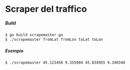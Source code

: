 # Scraper del traffico

##### Build

```bash
$ go build scrapemaster.go
$ ./scrapemaster fromLat fromLon toLat toLon
```
##### Esempio
```bash
$ ./scrapemaster 45.123456 9.355904 45.034955 9.340340
```
